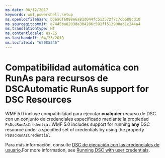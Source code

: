 ```yaml
---
ms.date: 06/12/2017
keywords: wmf,powershell,setup
ms.openlocfilehash: b5ba6f6088e6a81d044fc513572f7c7cb688cd10
ms.sourcegitcommit: e7445ba8203da304286c591ff513900ad1c244a4
ms.translationtype: HT
ms.contentlocale: es-ES
ms.lasthandoff: 04/23/2019
ms.locfileid: "62085346"
---
```

# <a name="automatic-runas-support-for-dsc-resources"></a><span data-ttu-id="c52ac-102">Compatibilidad automática con RunAs para recursos de DSC</span><span class="sxs-lookup"><span data-stu-id="c52ac-102">Automatic RunAs support for DSC Resources</span></span>

<span data-ttu-id="c52ac-103">WMF 5.0 incluye compatibilidad para ejecutar **cualquier** recurso de DSC con un conjunto de credenciales especificado mediante la propiedad `PsDscRunAsCredential`.</span><span class="sxs-lookup"><span data-stu-id="c52ac-103">WMF 5.0 includes support for running **any** DSC resource under a specified set of credentials by using the property `PsDscRunAsCredential`.</span></span>

<span data-ttu-id="c52ac-104">Para más información, consulte [DSC de ejecución con las credenciales de usuario](https://msdn.microsoft.com/powershell/dsc/runasuser).</span><span class="sxs-lookup"><span data-stu-id="c52ac-104">For more information, see [Running DSC with user credentials](https://msdn.microsoft.com/powershell/dsc/runasuser).</span></span>
